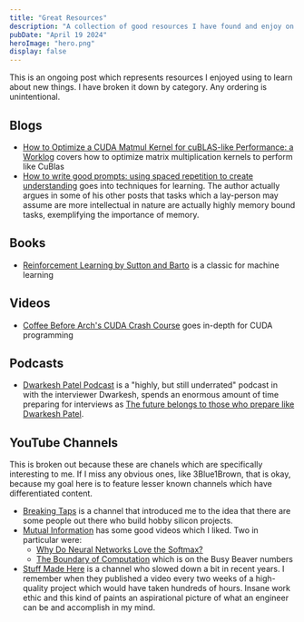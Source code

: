 ```yaml
---
title: "Great Resources"
description: "A collection of good resources I have found and enjoy on the internet. An ongoing project"
pubDate: "April 19 2024"
heroImage: "hero.png"
display: false
---
```


This is an ongoing post which represents resources I enjoyed using to learn about new things. I have broken it down by category. Any ordering is unintentional.

## Blogs

- [How to Optimize a CUDA Matmul Kernel for cuBLAS-like Performance: a Worklog](https://siboehm.com/articles/22/CUDA-MMM) covers how to optimize matrix multiplication kernels to perform like CuBlas
- [How to write good prompts: using spaced repetition to create understanding](https://andymatuschak.org/prompts/) goes into techniques for learning. The author actually argues in some of his other posts that tasks which a lay-person may assume are more intellectual in nature are actually highly memory bound tasks, exemplifying the importance of memory. 

## Books

- [Reinforcement Learning by Sutton and Barto](https://www.andrew.cmu.edu/course/10-703/textbook/BartoSutton.pdf) is a classic for machine learning

## Videos

- [Coffee Before Arch's CUDA Crash Course](https://www.youtube.com/watch?v=cuCWbztXk4Y&list=PLxNPSjHT5qvu4Q2UElj3HUCh2lpSooQWo) goes in-depth for CUDA programming

## Podcasts

- [Dwarkesh Patel Podcast](https://www.dwarkeshpatel.com/podcast) is a "highly, but still underrated" podcast in with the interviewer Dwarkesh, spends an enormous amount of time preparing for interviews as [The future belongs to those who prepare like Dwarkesh Patel](https://meridian.mercury.com/dwarkesh-patel/).

## YouTube Channels

This is broken out because these are chanels which are specifically interesting to me. If I miss any obvious ones, like 3Blue1Brown, that is okay, because my goal here is to feature lesser known channels which have differentiated content.

- [Breaking Taps](https://www.youtube.com/@BreakingTaps) is a channel that introduced me to the idea that there are some people out there who build hobby silicon projects.
- [Mutual Information](https://www.youtube.com/@Mutual_Information) has some good videos which I liked. Two in particular were:
  - [Why Do Neural Networks Love the Softmax?](https://www.youtube.com/watch?v=p-6wUOXaVqs)
  - [The Boundary of Computation](https://www.youtube.com/watch?v=kmAc1nDizu0&t=101s) which is on the Busy Beaver numbers
- [Stuff Made Here](https://www.youtube.com/c/StuffMadeHere) is a channel who slowed down a bit in recent years. I remember when they published a video every two weeks of a high-quality project which would have taken hundreds of hours. Insane work ethic and this kind of paints an aspirational picture of what an engineer can be and accomplish in my mind.
